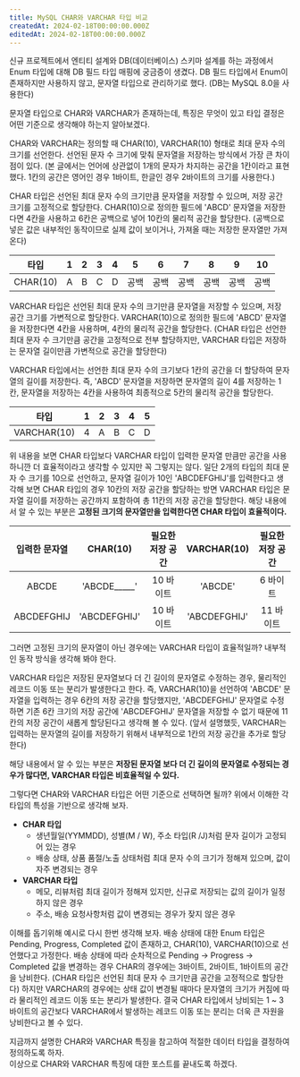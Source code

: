 ```yaml
---
title: MySQL CHAR와 VARCHAR 타입 비교
createdAt: 2024-02-18T00:00:00.000Z
editedAt: 2024-02-18T00:00:00.000Z
---
```


신규 프로젝트에서 엔티티 설계와 DB(데이터베이스) 스키마 설계를 하는 과정에서 Enum 타입에 대해 DB 필드 타입 매핑에 궁금증이 생겼다.
DB 필드 타입에서 Enum이 존재하지만 사용하지 않고, 문자열 타입으로 관리하기로 했다. (DB는 MySQL 8.0을 사용한다)

문자열 타입으로 CHAR와 VARCHAR가 존재하는데, 특징은 무엇이 있고 타입 결정은 어떤 기준으로 생각해야 하는지 알아보겠다.

CHAR와 VARCHAR는 정의할 때 CHAR(10), VARCHAR(10) 형태로 최대 문자 수의 크기를 선언한다.
선언된 문자 수 크기에 맞춰 문자열을 저장하는 방식에서 가장 큰 차이점이 있다.
(본 글에서는 언어에 상관없이 1개의 문자가 차지하는 공간을 1칸이라고 표현했다. 1칸의 공간은 영어인 경우 1바이트, 한글인 경우 2바이트의 크기를 사용한다.)

CHAR 타입은 선언된 최대 문자 수의 크기만큼 문자열을 저장할 수 있으며, 저장 공간 크기를 고정적으로 할당한다.
CHAR(10)으로 정의한 필드에 'ABCD' 문자열을 저장한다면 4칸을 사용하고 6칸은 공백으로 넣어 10칸의 물리적 공간을 할당한다.
(공백으로 넣은 값은 내부적인 동작이므로 실제 값이 보이거나, 가져올 때는 저장한 문자열만 가져온다)

|    타입    |1|2|3|4| 5 | 6 | 7 | 8 | 9 | 10 |
|:--------:|:-:|:-:|:-:|:-:|:-:|:-:|:-:|:-:|:-:|:--:|
| CHAR(10) |A|B|C|D| 공백 | 공백 | 공백 | 공백 | 공백 | 공백 |

VARCHAR 타입은 선언된 최대 문자 수의 크기만큼 문자열을 저장할 수 있으며, 저장 공간 크기를 가변적으로 할당한다.
VARCHAR(10)으로 정의한 필드에 'ABCD' 문자열을 저장한다면 4칸을 사용하며, 4칸의 물리적 공간을 할당한다.
(CHAR 타입은 선언한 최대 문자 수 크기만큼 공간을 고정적으로 전부 할당하지만, VARCHAR 타입은 저장하는 문자열 길이만큼 가변적으로 공간을 할당한다)

VARCHAR 타입에서는 선언한 최대 문자 수의 크기보다 1칸의 공간을 더 할당하여 문자열의 길이를 저장한다.
즉, 'ABCD' 문자열을 저장하면 문자열의 길이 4를 저장하는 1칸, 문자열을 저장하는 4칸을 사용하여 최종적으로 5칸의 물리적 공간을 할당한다.

|     타입      |1| 2 | 3 | 4 | 5 |
|:-----------:|:-:|:-:|:-:|:-:|:-:|
| VARCHAR(10) |4| A | B | C | D |

위 내용을 보면 CHAR 타입보다 VARCHAR 타입이 입력한 문자열 만큼만 공간을 사용하니깐 더 효율적이라고 생각할 수 있지만 꼭 그렇지는 않다.
일단 2개의 타입의 최대 문자 수 크기를 10으로 선언하고, 문자열 길이가 10인 'ABCDEFGHIJ'를 입력한다고 생각해 보면
CHAR 타입의 경우 10칸의 저장 공간을 할당하는 방면 VARCHAR 타입은 문자열 길이를 저장하는 공간까지 포함하여 총 11칸의 저장 공간을 할당한다.
해당 내용에서 알 수 있는 부분은 **고정된 크기의 문자열만을 입력한다면 CHAR 타입이 효율적이다.**

|  입력한 문자열   |   CHAR(10)   | 필요한 저장 공간 | VARCHAR(10)  | 필요한 저장 공간 |
|:----------:|:------------:|:---------:|:------------:|:---------:|
|   ABCDE    | 'ABCDE_____' |  10 바이트   |   'ABCDE'    |   6 바이트   |
| ABCDEFGHIJ | 'ABCDEFGHIJ' |  10 바이트   | 'ABCDEFGHIJ' |  11 바이트   |

그러면 고정된 크기의 문자열이 아닌 경우에는 VARCHAR 타입이 효율적일까? 내부적인 동작 방식을 생각해 봐야 한다.

VARCHAR 타입은 저장된 문자열보다 더 긴 길이의 문자열로 수정하는 경우, 물리적인 레코드 이동 또는 분리가 발생한다고 한다.
즉, VARCHAR(10)을 선언하여 'ABCDE' 문자열을 입력하는 경우 6칸의 저장 공간을 할당했지만,
'ABCDEFGHIJ' 문자열로 수정하면 기존 6칸 크기의 저장 공간에 'ABCDEFGHIJ' 문자열을 저장할 수 없기 때문에 11칸의 저장 공간이 새롭게 할당된다고 생각해 볼 수 있다.
(앞서 설명했듯, VARCHAR는 입력하는 문자열의 길이를 저장하기 위해서 내부적으로 1칸의 저장 공간을 추가로 할당한다)

해당 내용에서 알 수 있는 부분은 **저장된 문자열 보다 더 긴 길이의 문자열로 수정되는 경우가 많다면, VARCHAR 타입은 비효율적일 수 있다.**

그렇다면 CHAR와 VARCHAR 타입은 어떤 기준으로 선택하면 될까? 위에서 이해한 각 타입의 특성을 기반으로 생각해 보자.

- **CHAR 타입**
  - 생년월일(YYMMDD), 성별(M / W), 주소 타입(R /J)처럼 문자 길이가 고정되어 있는 경우
  - 배송 상태, 상품 품절/노출 상태처럼 최대 문자 수의 크기가 정해져 있으며, 값이 자주 변경되는 경우
- **VARCHAR 타입**
  - 메모, 리뷰처럼 최대 길이가 정해져 있지만, 신규로 저장되는 값의 길이가 일정하지 않은 경우
  - 주소, 배송 요청사항처럼 값이 변경되는 경우가 잦지 않은 경우

이해를 돕기위해 예시로 다시 한번 생각해 보자. 배송 상태에 대한 Enum 타입은 Pending, Progress, Completed 값이 존재하고,
CHAR(10), VARCHAR(10)으로 선언했다고 가정한다.
배송 상태에 따라 순차적으로 Pending -> Progress -> Completed 값을 변경하는 경우 CHAR의 경우에는 3바이트, 2바이트, 1바이트의 공간을 낭비한다.
(CHAR 타입은 선언된 최대 문자 수 크기만큼 공간을 고정적으로 할당한다)
하지만 VARCHAR의 경우에는 상태 값이 변경될 때마다 문자열의 크기가 커짐에 따라 물리적인 레코드 이동 또는 분리가 발생한다.
결국 CHAR 타입에서 낭비되는 1 ~ 3바이트의 공간보다 VARCHAR에서 발생하는 레코드 이동 또는 분리는 더욱 큰 자원을 낭비한다고 볼 수 있다.

지금까지 설명한 CHAR와 VARCHAR 특징을 참고하여 적절한 데이터 타입을 결정하여 정의하도록 하자.   
이상으로 CHAR와 VARCHAR 특징에 대한 포스트를 끝내도록 하겠다.

